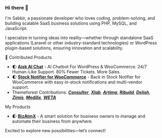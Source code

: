 ### Hi there 👋

I'm Sabbir, a passionate developer who loves coding, problem-solving, and building scalable SaaS business solutions using PHP, MySQL, and JavaScript.

I specialize in turning ideas into reality—whether through standalone SaaS applications (Laravel or other industry-standard technologies) or WordPress plugin-based solutions, ensuring innovation and scalability.

[//]: # (I founded @AlShariah – Saas based Islamy company)

🚀 Contributed Products
- 🌓 [**Aisk AI Chat**](https://wordpress.org/plugins/aisk-ai-chat) -  AI Chatbot For WordPress & WooCommerce. 24/7 Human-Like Support. 80% Fewer Tickets. More Sales.
- 🌓 [**Stock Notifier for WooCommerce**](https://wordpress.org/plugins/stock-notifier-for-woocommerce) -  Back in Stock Notifier for WooCommerce with easy in-stock notifications and multi-vendor support.
- Themeforest Contributions: [***Consulter***](https://themeforest.net/item/consulter-business-consulting-html-template/41326996), [***Xlab***](https://themeforest.net/item/xlab-business-consulting-html5-template/50177459), [***Artima***](https://themeforest.net/item/artima-modern-architecture-interior-html5-template/54285142), [***Ribuild***](https://themeforest.net/item/ribuild-construction-company-html5-template/54135702), [***Delish***](https://themeforest.net/item/delish-restaurant-cafe-html5-template/52939405), [***Zimis***](https://themeforest.net/item/zimis-data-science-analytics-html5-template/53536590), [***Medilix***](https://themeforest.net/item/medilix-healthcare-medical-bootstrap-html5-template/52371912), [***WETA***](https://themeforest.net/item/weta-saas-landing-html5-template/51371905)

My Products
- 🌓 [**BizAtmX**](#) - A smart solution for business owners to manage and automate their business from anywhere.


Excited to explore new possibilities—let’s connect!